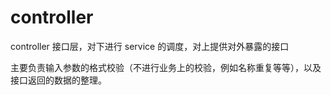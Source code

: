 # controller

controller 接口层，对下进行 service 的调度，对上提供对外暴露的接口

主要负责输入参数的格式校验（不进行业务上的校验，例如名称重复等等），以及接口返回的数据的整理。